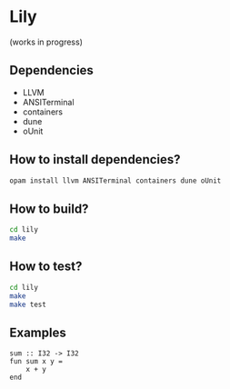 # Lily

(works in progress)

## Dependencies

- LLVM
- ANSITerminal
- containers
- dune
- oUnit

## How to install dependencies?
```bash
opam install llvm ANSITerminal containers dune oUnit
```

## How to build?
``` bash
cd lily
make
```

## How to test?
```bash
cd lily
make
make test
```
## Examples

```
sum :: I32 -> I32
fun sum x y = 
	x + y
end
```

